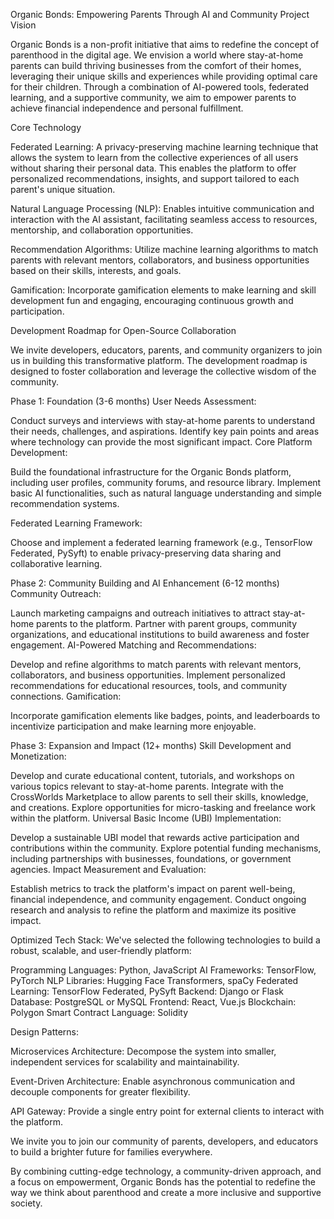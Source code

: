 Organic Bonds: Empowering Parents Through AI and Community
Project Vision

Organic Bonds is a non-profit initiative that aims to redefine the concept of parenthood in the digital age. We envision a world where stay-at-home parents can build thriving businesses from the comfort of their homes, leveraging their unique skills and experiences while providing optimal care for their children. Through a combination of AI-powered tools, federated learning, and a supportive community, we aim to empower parents to achieve financial independence and personal fulfillment.

Core Technology

Federated Learning: A privacy-preserving machine learning technique that allows the system to learn from the collective experiences of all users without sharing their personal data. This enables the platform to offer personalized recommendations, insights, and support tailored to each parent's unique situation.

Natural Language Processing (NLP): Enables intuitive communication and interaction with the AI assistant, facilitating seamless access to resources, mentorship, and collaboration opportunities.

Recommendation Algorithms: Utilize machine learning algorithms to match parents with relevant mentors, collaborators, and business opportunities based on their skills, interests, and goals.

Gamification: Incorporate gamification elements to make learning and skill development fun and engaging, encouraging continuous growth and participation.


Development Roadmap for Open-Source Collaboration

We invite developers, educators, parents, and community organizers to join us in building this transformative platform. The development roadmap is designed to foster collaboration and leverage the collective wisdom of the community.


Phase 1: Foundation (3-6 months)
User Needs Assessment:

Conduct surveys and interviews with stay-at-home parents to understand their needs, challenges, and aspirations.
Identify key pain points and areas where technology can provide the most significant impact.
Core Platform Development:

Build the foundational infrastructure for the Organic Bonds platform, including user profiles, community forums, and resource library.
Implement basic AI functionalities, such as natural language understanding and simple recommendation systems.

Federated Learning Framework:

Choose and implement a federated learning framework (e.g., TensorFlow Federated, PySyft) to enable privacy-preserving data sharing and collaborative learning.


Phase 2:  Community Building and AI Enhancement (6-12 months)
Community Outreach:

Launch marketing campaigns and outreach initiatives to attract stay-at-home parents to the platform.
Partner with parent groups, community organizations, and educational institutions to build awareness and foster engagement.
AI-Powered Matching and Recommendations:

Develop and refine algorithms to match parents with relevant mentors, collaborators, and business opportunities.
Implement personalized recommendations for educational resources, tools, and community connections.
Gamification:

Incorporate gamification elements like badges, points, and leaderboards to incentivize participation and make learning more enjoyable.


Phase 3: Expansion and Impact (12+ months)
Skill Development and Monetization:

Develop and curate educational content, tutorials, and workshops on various topics relevant to stay-at-home parents.
Integrate with the CrossWorlds Marketplace to allow parents to sell their skills, knowledge, and creations.
Explore opportunities for micro-tasking and freelance work within the platform.
Universal Basic Income (UBI) Implementation:

Develop a sustainable UBI model that rewards active participation and contributions within the community.
Explore potential funding mechanisms, including partnerships with businesses, foundations, or government agencies.
Impact Measurement and Evaluation:

Establish metrics to track the platform's impact on parent well-being, financial independence, and community engagement.
Conduct ongoing research and analysis to refine the platform and maximize its positive impact.

Optimized Tech Stack:
We've selected the following technologies to build a robust, scalable, and user-friendly platform:

Programming Languages: Python, JavaScript
AI Frameworks: TensorFlow, PyTorch
NLP Libraries: Hugging Face Transformers, spaCy
Federated Learning: TensorFlow Federated, PySyft
Backend: Django or Flask
Database: PostgreSQL or MySQL
Frontend: React, Vue.js
Blockchain: Polygon
Smart Contract Language: Solidity

Design Patterns:

Microservices Architecture: Decompose the system into smaller, independent services for scalability and maintainability.

Event-Driven Architecture: Enable asynchronous communication and decouple components for greater flexibility.

API Gateway: Provide a single entry point for external clients to interact with the platform.

We invite you to join our community of parents, developers, and educators to build a brighter future for families everywhere.

By combining cutting-edge technology, a community-driven approach, and a focus on empowerment, Organic Bonds has the potential to redefine the way we think about parenthood and create a more inclusive and supportive society.
